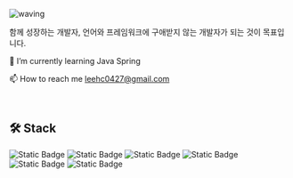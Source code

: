 ![waving](https://capsule-render.vercel.app/api?type=waving&height=200&text=Hi👋&fontAlign=80&fontAlignY=40&color=gradient&customColorList=0,23,21,21,12,13)

함께 성장하는 개발자, 언어와 프레임워크에 구애받지 않는 개발자가 되는 것이 목표입니다.

🌱 I’m currently learning Java Spring

📫 How to reach me leehc0427@gmail.com

<br>

## 🛠 Stack

<div>
      <img alt="Static Badge" src="https://img.shields.io/badge/JAVA-%23FF9E0F?style=color%3A%23555&logo=java">
      <img alt="Static Badge" src="https://img.shields.io/badge/Spring-%236DB33F?style=color%3A%23fff&logo=spring&logoColor=%23fff">
      <img alt="Static Badge" src="https://img.shields.io/badge/MYSQL-%23fff?style=color%3A%23555&logo=mysql">
      <img alt="Static Badge" src="https://img.shields.io/badge/git-%23F05032?style=color%3A%23fff&logo=git&logoColor=%23fff">
</div>
<div>
      <img alt="Static Badge" src="https://img.shields.io/badge/JavaScript-%23555?style=color%3A%23fff&logo=javascript&logoColor=%23F7DF1E">
      <img alt="Static Badge" src="https://img.shields.io/badge/JQuery-%23fff?style=color%3A%23555&logo=JQuery&logoColor=%230769AD">
</div>
<br/>
<br/>
